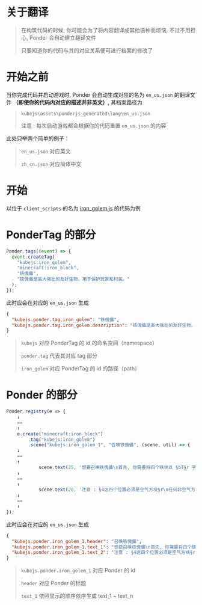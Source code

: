 # 关于翻译

> 在构筑代码的时候, 你可能会为了将内容翻译成其他语种而烦恼, 不过不用担心, Ponder 会自动建立翻译文件
>
> 只要知道你的代码与其的对应关系便可进行档案的修改了

# 开始之前

当你完成代码并启动游戏时, Ponder 会自动生成对应的名为 `en_us.json` 的翻译文件 **（即使你的代码内对应的描述并非英文）**, 其档案路径为

> `kubejs\assets\ponderjs_generated\lang\en_us.json`
>
> 注意 : 每次启动游戏都会根据你的代码重置 `en_us.json` 的内容

此处只举两个简单的例子：

> `en_us.json` 对应英文
>
> `zh_cn.json` 对应简体中文

# 开始

以位于 `client_scripts` 的名为 [iron_golem.js](kubejs/client_scripts/Ponder/iron_golem.js) 的代码为例

# PonderTag 的部分

```js
Ponder.tags((event) => {
  event.createTag(
    "kubejs:iron_golem",
    "minecraft:iron_block",
    "铁傀儡",
    "铁傀儡是高大强壮的友好生物，用于保护玩家和村民。"
  );
});
```

此时应会在对应的 `en_us.json` 生成

```json
{
  "kubejs.ponder.tag.iron_golem": "铁傀儡",
  "kubejs.ponder.tag.iron_golem.description": "铁傀儡是高大强壮的友好生物，用于保护玩家和村民。"
}
```

> `kubejs` 对应 PonderTag 的 id 的命名空间（namespace）
>
> `ponder.tag` 代表其对应 tag 部分
>
> `iron_golem` 对应 PonderTag 的 id 的路径（path）

# Ponder 的部分

```js
Ponder.registry(e => {
    ↓
    ==
    ↑
    e.create("minecraft:iron_block")
        .tag("kubejs:iron_golem")
        .scene("kubejs:iron_golem_1", "召唤铁傀儡", (scene, util) => {
    ↓
    ==
    ↑
            scene.text(25, '想要召唤铁傀儡\n首先, 你需要将四个铁块以 §bT§r 字摆放');
    ↓
    ==
    ↑
            scene.text(20, '注意 : §4这四个位置必须是空气方块§r\n任何非空气方块（包括雪、高草和水）在这四个位置时都会阻碍铁傀儡的生成');
    ↓
    ==
    ↑
});
```

此时应会在对应的 `en_us.json` 生成

```json
{
  "kubejs.ponder.iron_golem_1.header": "召唤铁傀儡",
  "kubejs.ponder.iron_golem_1.text_1": "想要召唤铁傀儡\n首先, 你需要将四个铁块以 §bT§r 字摆放",
  "kubejs.ponder.iron_golem_1.text_2": "注意 : §4这四个位置必须是空气方块§r\n任何非空气方块（包括雪、高草和水）在这四个位置时都会阻碍铁傀儡的生成"
}
```

> `kubejs.ponder.iron_golem_1` 对应 Ponder 的 id
>
> `header` 对应 Ponder 的标题
>
> `text_1` 依照显示的顺序依序生成 text_1 ~ text_n
